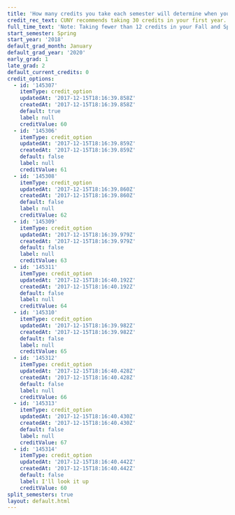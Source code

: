 ```yaml
---
title: 'How many credits you take each semester will determine when you graduate. '
credit_rec_text: CUNY recommends taking 30 credits in your first year.
full_time_text: 'Note: Taking fewer than 12 credits in your Fall and Spring semesters may affect your financial aid eligibility.'
start_semester: Spring
start_year: '2018'
default_grad_month: January
default_grad_year: '2020'
early_grad: 1
late_grad: 2
default_current_credits: 0
credit_options:
  - id: '145307'
    itemType: credit_option
    updatedAt: '2017-12-15T18:16:39.858Z'
    createdAt: '2017-12-15T18:16:39.858Z'
    default: true
    label: null
    creditValue: 60
  - id: '145306'
    itemType: credit_option
    updatedAt: '2017-12-15T18:16:39.859Z'
    createdAt: '2017-12-15T18:16:39.859Z'
    default: false
    label: null
    creditValue: 61
  - id: '145308'
    itemType: credit_option
    updatedAt: '2017-12-15T18:16:39.860Z'
    createdAt: '2017-12-15T18:16:39.860Z'
    default: false
    label: null
    creditValue: 62
  - id: '145309'
    itemType: credit_option
    updatedAt: '2017-12-15T18:16:39.979Z'
    createdAt: '2017-12-15T18:16:39.979Z'
    default: false
    label: null
    creditValue: 63
  - id: '145311'
    itemType: credit_option
    updatedAt: '2017-12-15T18:16:40.192Z'
    createdAt: '2017-12-15T18:16:40.192Z'
    default: false
    label: null
    creditValue: 64
  - id: '145310'
    itemType: credit_option
    updatedAt: '2017-12-15T18:16:39.982Z'
    createdAt: '2017-12-15T18:16:39.982Z'
    default: false
    label: null
    creditValue: 65
  - id: '145312'
    itemType: credit_option
    updatedAt: '2017-12-15T18:16:40.428Z'
    createdAt: '2017-12-15T18:16:40.428Z'
    default: false
    label: null
    creditValue: 66
  - id: '145313'
    itemType: credit_option
    updatedAt: '2017-12-15T18:16:40.430Z'
    createdAt: '2017-12-15T18:16:40.430Z'
    default: false
    label: null
    creditValue: 67
  - id: '145314'
    itemType: credit_option
    updatedAt: '2017-12-15T18:16:40.442Z'
    createdAt: '2017-12-15T18:16:40.442Z'
    default: false
    label: I'll look it up
    creditValue: 60
split_semesters: true
layout: default.html
---
```


